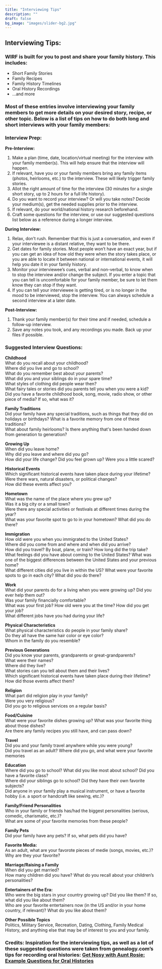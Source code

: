 ```yaml
---
title: "Interviewing Tips"
description: ""
draft: false
bg_image: "images/slider-bg2.jpg"
---
```


## Interviewing Tips: 

### WIRF is built for you to post and share your family history. This includes:
* Short Family Stories
* Family Recipes
* Family History Timelines
* Oral History Recordings
* ...and more
### Most of these entries involve interviewing your family members to get more details on your desired story, recipe, or other topic. Below is a list of tips on how to do both long and short interviews with your family members:

### Interview Prep:

**Pre-Interview:**
1. Make a plan (time, date, location/virtual meeting) for the interview with your family member(s). This will help ensure that the interview will happen.
3. If relevant, have you or your family members bring any family items (photos, heirlooms, etc.) to the interview. These will likely trigger family stories. 
4. Allot the right amount of time for the interview (30 minutes for a single short story, up to 2 hours for a full life history). 
5. Do you want to record your interview? Or will you take notes? Decide your medium(s), get the needed supplies prior to the interview.
6. If relevant, do your world/national history research beforehand.
7. Craft some questions for the interview, or use our suggested questions list below as a reference during a longer interview.

**During Interview:**
1. Relax, don’t rush. Remember that this is just a conversation, and even if your interviewee is a distant relative, they want to be there.
2. Get dates for family stories. Most people won’t have an exact year, but if you can get an idea of how old they were when the story takes place, or you are able to locate it between national or international events, it will help you date it in your family history.
3. Monitor your interviewee’s cues, verbal and non-verbal, to know when to stop the interview and/or change the subject. If you enter a topic that you can tell is uncomfortable for your family member, be sure to let them know they can stop if they want. 
4. If you can tell your interviewee is getting tired, or is no longer in the mood to be interviewed, stop the interview. You can always schedule a second interview at a later date.

**Post-Interview:**
1. Thank your family member(s) for their time and if needed, schedule a follow-up interview.
2. Save any notes you took, and any recordings you made. Back up your files if possible.

### Suggested Interview Questions:

**Childhood** <br>
What do you recall about your childhood? <br>
Where did you live and go to school? <br>
What do you remember best about your parents? <br>
What did you and your siblings do in your spare time? <br>
What styles of clothing did people wear then? <br>
What fairy tales or stories did you parents tell you when you were a kid? <br>
Did you have a favorite childhood book, song, movie, radio show, or other piece of media? If so, what was it? <br>

**Family Traditions** <br>
Did your family have any special traditions, such as things that they did on holidays or birthdays? What is a favorite memory from one of these traditions? <br>
What about family heirlooms? Is there anything that's been handed down from generation to generation? <br>

**Growing Up** <br>
When did you leave home? <br>
Why did you leave and where did you go? <br>
How did your life change? Did you feel grown up? Were you a little scared? <br>

**Historical Events** <br>
Which significant historical events have taken place during your lifetime? <br>
Were there wars, natural disasters, or political changes? <br>
How did these events affect you? <br>

**Hometown** <br>
What was the name of the place where you grew up? <br>
Was it a big city or a small town? <br>
Were there any special activities or festivals at different times during the year? <br>
What was your favorite spot to go to in your hometown? What did you do there? <br>

**Immigration** <br>
How old were you when you immigrated to the United States? <br>
Where did you come from and where and when did you arrive? <br>
How did you travel? By boat, plane, or train? How long did the trip take? <br>
What feelings did you have about coming to the United States? What was one of the biggest differences between the United States and your previous home? <br>
What different cities did you live in within the US? What were your favorite spots to go in each city? What did you do there? <br>

**Work** <br>
What did your parents do for a living when you were growing up? Did you ever help them out? <br>
Was your family financially comfortable? <br>
What was your first job? How old were you at the time? How did you get your job? <br>
What different jobs have you had during your life? <br>

**Physical Characteristics** <br>
What physical characteristics do people in your family share? <br>
Do they all have the same hair color or eye color? <br>
Whom in the family do you resemble? <br>

**Previous Generations** <br>
Did you know your parents, grandparents or great-grandparents? <br>
What were their names? <br>
Where did they live? <br>
What stories can you tell about them and their lives? <br>
Which significant historical events have taken place during their lifetime? How did those events affect them? <br>

**Religion** <br>
What part did religion play in your family? <br>
Were you very religious? <br>
Did you go to religious services on a regular basis? <br>

**Food/Cuisine** <br>
What were your favorite dishes growing up? What was your favorite thing about those dishes? <br>
Are there any family recipes you still have, and can pass down? <br>

**Travel** <br>
Did you and your family travel anywhere while you were young? <br>
Did you travel as an adult? Where did you go, and what were your favorite memories <br>

**Education** <br>
Where did you go to school? What did you like most about school? Did you have a favorite class? <br>
Where did your siblings go to school? Did they have their own favorite subjects? <br>
Did anyone in your family play a musical instrument, or have a favorite hobby (i.e. a sport or handcraft like sewing, etc.)? <br>

**Family/Friend Personalities** <br>
Who in your family or friends has/had the biggest personalities (serious, comedic, charismatic, etc.)?  <br>
What are some of your favorite memories from these people? <br>

**Family Pets** <br>
Did your family have any pets? If so, what pets did you have? <br>

**Favorite Media:** <br>
As an adult, what are your favorote pieces of medie (songs, movies, etc.)? <br>
Why are they your favorite? <br>

**Marriage/Raising a Family** <br>
When did you get married? <br>
How many children did you have? What do you recall about your children’s personalities? <br>

**Entertainers of the Era:** <br>
Who were the big stars in your country growing up? Did you like them? If so, what did you like about them? <br>
Who are your favorite entertainers now (in the US and/or in your home country, if relevant)? What do you like about them? <br>

**Other Possible Topics** <br>
Politics, Military Service, Recreation, Dating, Clothing, Family Medical History, and anything else that may be of interest to you and your family. <br>


### Credits: Inspiration for the interviewing tips, as well as a lot of these suggested questions were taken from genealogy.com’s tips for recording oral histories: [Get Nosy with Aunt Rosie: Example Questions for Oral Histories](https://www.genealogy.com/articles/research/70_tipsoral.html)

